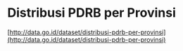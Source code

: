 Distribusi PDRB per Provinsi
============================

[http://data.go.id/dataset/distribusi-pdrb-per-provinsi](http://data.go.id/dataset/distribusi-pdrb-per-provinsi)
